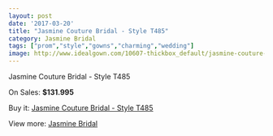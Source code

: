 ```yaml
---
layout: post
date: '2017-03-20'
title: "Jasmine Couture Bridal - Style T485"
category: Jasmine Bridal
tags: ["prom","style","gowns","charming","wedding"]
image: http://www.idealgown.com/10607-thickbox_default/jasmine-couture-bridal-style-t485.jpg
---
```

Jasmine Couture Bridal - Style T485

On Sales: **$131.995**
<a href="https://www.idealgown.com/en/jasmine-bridal/4359-jasmine-couture-bridal-style-t485.html"><amp-img layout="responsive" width="600" height="600" src="//www.idealgown.com/10607-thickbox_default/jasmine-couture-bridal-style-t485.jpg" alt="Jasmine Couture Bridal - Style T485 0" /></a>
<a href="https://www.idealgown.com/en/jasmine-bridal/4359-jasmine-couture-bridal-style-t485.html"><amp-img layout="responsive" width="600" height="600" src="//www.idealgown.com/10608-thickbox_default/jasmine-couture-bridal-style-t485.jpg" alt="Jasmine Couture Bridal - Style T485 1" /></a>

Buy it: [Jasmine Couture Bridal - Style T485](https://www.idealgown.com/en/jasmine-bridal/4359-jasmine-couture-bridal-style-t485.html "Jasmine Couture Bridal - Style T485")

View more: [Jasmine Bridal](https://www.idealgown.com/en/50-jasmine-bridal "Jasmine Bridal")